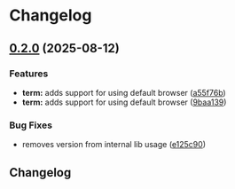 # Changelog

## [0.2.0](https://github.com/robgonnella/r-lanscan/compare/r-lanterm-v0.1.0...r-lanterm-v0.2.0) (2025-08-12)


### Features

* **term:** adds support for using default browser ([a55f76b](https://github.com/robgonnella/r-lanscan/commit/a55f76b798bef19e235ae48c6cfe80cfd4373f67))
* **term:** adds support for using default browser ([9baa139](https://github.com/robgonnella/r-lanscan/commit/9baa13998fbbe595fad91e0cf747f6fcb80676b2))


### Bug Fixes

* removes version from internal lib usage ([e125c90](https://github.com/robgonnella/r-lanscan/commit/e125c90d5506e2b2f94187e1025936ba198608ae))

## Changelog
